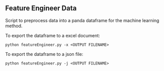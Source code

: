 ## Feature Engineer Data

Script to preprocess data into a panda dataframe for the machine learning method.


To export the dataframe to a excel document:

```
python featureEngineer.py -x <OUTPUT FILENAME>
```

To export the dataframe to a json file:

```
python featureEngineer.py -j <OUTPUT FILENAME>
```